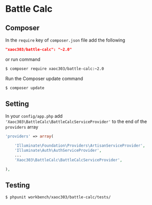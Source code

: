 # Battle Calc

## Composer
In the `require` key of `composer.json` file add the following

```json
"xaoc303/battle-calc": "~2.0"
```
or run command
```bash
$ composer require xaoc303/battle-calc:~2.0
```

Run the Composer update command

```bash
$ composer update
```

## Setting

In your `config/app.php` add `'Xaoc303\BattleCalc\BattleCalcServiceProvider'` to the end of the `providers` array

```php
'providers' => array(

    'Illuminate\Foundation\Providers\ArtisanServiceProvider',
    'Illuminate\Auth\AuthServiceProvider',
    ...
    'Xaoc303\BattleCalc\BattleCalcServiceProvider',

),
```

## Testing

```bash
$ phpunit workbench/xaoc303/battle-calc/tests/
```